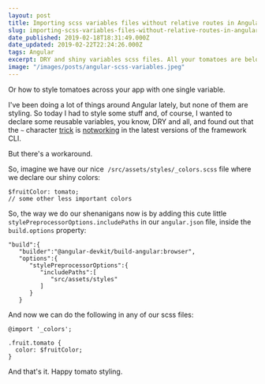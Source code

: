 ```yaml
---
layout: post
title: Importing scss variables files without relative routes in Angular 6+
slug: importing-scss-variables-files-without-relative-routes-in-angular-6
date_published: 2019-02-18T18:31:49.000Z
date_updated: 2019-02-22T22:24:26.000Z
tags: Angular
excerpt: DRY and shiny variables scss files. All your tomatoes are belong to us.
image: "/images/posts/angular-scss-variables.jpeg"
---
```


Or how to style tomatoes across your app with one single variable.

I've been doing a lot of things around Angular lately, but none of them are styling. So today I had to style some stuff and, of course, I wanted to declare some reusable variables, you know, DRY and all, and found out that the `~` character [trick](https://netbasal.com/angular-cli-and-global-sass-variables-a1b92d8ca9b7) is [not](https://github.com/angular/angular-cli/issues/10077)[working](https://github.com/angular/angular-cli/issues/1253) in the latest versions of the framework CLI.

But there's a workaround.

So, imagine we have our nice  `/src/assets/styles/_colors.scss` file where we declare our shiny colors:

    $fruitColor: tomato;
    // some other less important colors

So, the way we do our shenanigans now is by adding this cute little `stylePreprocessorOptions.includePaths` in our `angular.json` file, inside the `build.options` property:

    "build":{
       "builder":"@angular-devkit/build-angular:browser",
       "options":{
          "stylePreprocessorOptions":{
             "includePaths":[
                "src/assets/styles"
             ]
          }
       }

And now we can do the following in any of our scss files:

    @import '_colors';

    .fruit.tomato {
      color: $fruitColor;
    }

And that's it. Happy tomato styling.
